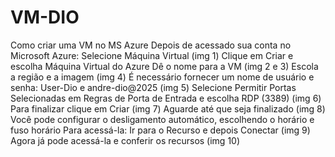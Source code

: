 # VM-DIO
Como criar uma VM no MS Azure
Depois de acessado sua conta no Microsoft Azure:
Selecione Máquina Virtual (img 1)
Clique em Criar e escolha Máquina Virtual do Azure
Dê o nome para a VM (img 2 e 3)
Escola a região e a imagem (img 4)
É necessário fornecer um nome de usuário e senha: User-Dio e andre-dio@2025 (img 5)
Selecione Permitir Portas Selecionadas em Regras de Porta de Entrada e escolha RDP (3389) (img 6)
Para finalizar clique em Criar (img 7)
Aguarde até que seja finalizado (img 8)
Você pode configurar o desligamento automático, escolhendo o horário e fuso horário
Para acessá-la: Ir para o Recurso e depois Conectar (img 9)
Agora já pode acessá-la e conferir os recursos (img 10)
